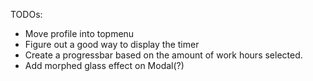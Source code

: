 <!-- The core Firebase JS SDK is always required and must be listed first -->
<script src="/__/firebase/8.4.1/firebase-app.js"></script>

<!-- TODO: Add SDKs for Firebase products that you want to use
     https://firebase.google.com/docs/web/setup#available-libraries -->
<script src="/__/firebase/8.4.1/firebase-analytics.js"></script>

<!-- Initialize Firebase -->
<script src="/__/firebase/init.js"></script>


TODOs:

- Move profile into topmenu
- Figure out a good way to display the timer
- Create  a progressbar based on the amount of work hours selected.
- Add morphed glass effect on Modal(?)